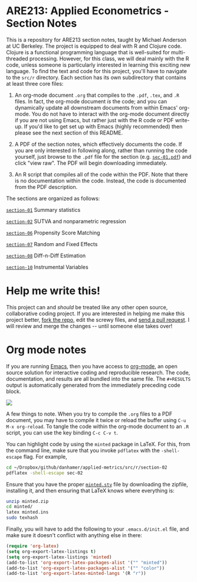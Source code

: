 ARE213: Applied Econometrics - Section Notes
======

This is a repository for ARE213 section notes, taught by Michael
Anderson at UC Berkeley.  The project is equipped to deal with R and
Clojure code.  Clojure is a functional programming language that is
well-suited for multi-threaded processing.  However, for this class,
we will deal mainly with the R code, unless someone is particularly
interested in learning this exciting new language.  To find the text
and code for this project, you'll have to navigate to the `src/r`
directory.  Each section has its own subdirectory that contains at
least three core files:

1. An org-mode document `.org` that compiles to the `.pdf`, `.tex`,
and `.R` files.  In fact, the org-mode document _is_ the code; and you
can dynamically update all downstream documents from within Emacs'
org-mode.  You do not have to interact with the org-mode document
directly if you are not using Emacs, but rather just with the R code
or PDF write-up.  If you'd like to get set up with Emacs (highly
recommended) then please see the next section of this README.

2. A PDF of the section notes, which effectively documents the code.
If you are only interested in following along, rather than running the
code yourself, just browse to the `.pdf` file for the section
(e.g. [`sec-01.pdf`](https://github.com/danhammer/applied-metrics/blob/master/src/r/section-02/sec-02.pdf))
and click "view raw".  The PDF will begin downloading immediately.

3. An R script that compiles all of the code within the PDF.  Note
that there is no documentation within the code.  Instead, the code is
documented from the PDF description.

The sections are organized as follows:

[`section-01`](https://github.com/danhammer/applied-metrics/blob/master/src/r/section-01) Summary statistics

[`section-02`](https://github.com/danhammer/applied-metrics/blob/master/src/r/section-02) SUTVA and nonparametric regression

[`section-06`](https://github.com/danhammer/applied-metrics/blob/master/src/r/section-06) Propensity Score Matching

[`section-07`](https://github.com/danhammer/applied-metrics/blob/master/src/r/section-07) Random and Fixed Effects

[`section-08`](https://github.com/danhammer/applied-metrics/blob/master/src/r/section-08) Diff-n-Diff Estimation

[`section-10`](https://github.com/danhammer/applied-metrics/blob/master/src/r/section-10) Instrumental Variables

# Help me write this!  

This project can and _should_ be treated like any other open source,
collaborative coding project.  If you are interested in helping me
make this project better, [fork the
repo](https://help.github.com/articles/fork-a-repo), edit the screwy
files, and [send a pull
request](https://help.github.com/articles/using-pull-requests).  I
will review and merge the changes -- until someone else takes over!

# Org mode notes

If you are running [Emacs](http://www.gnu.org/software/emacs), then
you have access to [org-mode](http://orgmode.org), an open source
solution for interactive coding and reproducible research.  The code,
documentation, and results are all bundled into the same file.  The
`#+RESULTS` output is automatically generated from the immediately
preceding code block.

![](http://dl.dropbox.com/u/5365589/org-mode.png)

A few things to note.  When you try to compile the `.org` files to
a PDF document, you may have to compile it twice or reload the buffer
using `C-u M-x org-reload`.  To tangle the code within the org-mode
document to an `.R` script, you can use the key binding `C-c C-v t`.

You can highlight code by using the `minted` package in LaTeX.  For
this, from the command line, make sure that you invoke `pdflatex` with
the `-shell-escape` flag.  For example,

```bash
cd ~/Dropbox/github/danhamer/applied-metrics/src/r/section-02
pdflatex -shell-escape sec-02
```

Ensure that you have the proper
[`minted.sty`](http://www.ctan.org/pkg/minted) file by downloading the
zipfile, installing it, and then ensuring that LaTeX knows where
everything is:

```bash
unzip minted.zip
cd minted/
latex minted.ins
sudo texhash
```

Finally, you will have to add the following to your `.emacs.d/init.el`
file, and make sure it doesn't conflict with anything else in there:

```lisp
(require 'org-latex)
(setq org-export-latex-listings t)
(setq org-export-latex-listings 'minted)
(add-to-list 'org-export-latex-packages-alist '("" "minted"))
(add-to-list 'org-export-latex-packages-alist '("" "color"))
(add-to-list 'org-export-latex-minted-langs '(R "r"))
```
